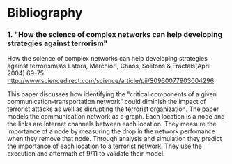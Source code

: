 # Bibliography
### 1. "How the science of complex networks can help developing strategies against terrorism"
How the science of complex networks can help developing strategies against terrorism\s\s
Latora, Marchiori, Chaos, Solitons & Fractals(April 2004) 69-75
<http://www.sciencedirect.com/science/article/pii/S0960077903004296>

This paper discusses how identifying the "critical components of a given communication-transportation network" could diminish the impact of terrorist attacks as well as disrupting the terrorist organization. The paper models the communication network as a graph. Each location is a node and the links are Internet channels between each location. They measure the importance of a node by measuring the drop in the network perfomance when they remove that node. Through analysis and simulation they predict the importance of each location to a terrorist network. They use the execution and aftermath of 9/11 to validate their model. 
